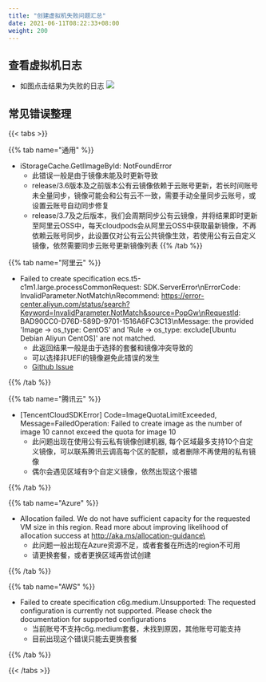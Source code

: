 ```yaml
---
title: "创建虚拟机失败问题汇总"
date: 2021-06-11T08:22:33+08:00
weight: 200
---
```


## 查看虚拟机日志
- 如图点击结果为失败的日志
   ![](../../images/vm_log.png)

## 常见错误整理
{{< tabs >}}


{{% tab name="通用" %}}
- iStorageCache.GetIImageById: NotFoundError
    - 此错误一般是由于镜像未能及时更新导致
    - release/3.6版本及之前版本公有云镜像依赖于云账号更新，若长时间账号未全量同步，镜像可能会和公有云不一致，需要手动全量同步云账号，或设置云账号自动同步修复
    - release/3.7及之后版本，我们会周期同步公有云镜像，并将结果即时更新至阿里云OSS中，每天cloudpods会从阿里云OSS中获取最新镜像，不再依赖云账号同步，此设置仅对公有云公共镜像生效，若使用公有云自定义镜像，依然需要同步云账号更新镜像列表
{{% /tab %}}


{{% tab name="阿里云" %}}

- Failed to create specification ecs.t5-c1m1.large.processCommonRequest: SDK.ServerError\nErrorCode: InvalidParameter.NotMatch\nRecommend: https://error-center.aliyun.com/status/search?Keyword=InvalidParameter.NotMatch&source=PopGw\nRequestId: BAD90CC0-D76D-589D-9701-1516A6FC3C13\nMessage: the provided 'Image -> os_type: CentOS' and 'Rule -> os_type: exclude[Ubuntu Debian Aliyun CentOS]' are not matched.
    - 此返回结果一般是由于选择的套餐和镜像冲突导致的
    - 可以选择非UEFI的镜像避免此错误的发生
    - [Github Issue](https://github.com/yunionio/cloudpods/issues/11481)

{{% /tab %}}

{{% tab name="腾讯云" %}}
- [TencentCloudSDKError] Code=ImageQuotaLimitExceeded, Message=FailedOperation: Failed to create image as the number of image 10 cannot exceed the quota for image 10
    - 此问题出现在使用公有云私有镜像创建机器, 每个区域最多支持10个自定义镜像，可以联系腾讯云调高每个区的配额，或者删除不再使用的私有镜像
    - 偶尔会遇见区域有9个自定义镜像，依然出现这个报错

{{% /tab %}}

{{% tab name="Azure" %}}
- Allocation failed. We do not have sufficient capacity for the requested VM size in this region. Read more about improving likelihood of allocation success at http://aka.ms/allocation-guidance\ 
    - 此问题一般出现在Azure资源不足，或者套餐在所选的region不可用
    - 请更换套餐，或者更换区域再尝试创建

{{% /tab %}}

{{% tab name="AWS" %}}
- Failed to create specification c6g.medium.Unsupported: The requested configuration is currently not supported. Please check the documentation for supported configurations
    - 当前账号不支持c6g.medium套餐，未找到原因，其他账号可能支持
    - 目前出现这个错误只能去更换套餐

{{% /tab %}}

{{< /tabs >}}
